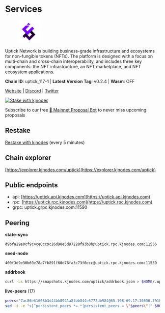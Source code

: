 # Services

<figure><img src="https://raw.githubusercontent.com/kj89/cosmos-images/main/logos/uptick.png" alt=""><figcaption></figcaption></figure>

Uptick Network is building business-grade infrastructure and  ecosystems for non-fungible tokens (NFTs). The platform is  designed with a focus on multi-chain and cross-chain interoperability,  and includes three key components: the NFT infrastructure, an NFT  marketplace, and NFT ecosystem applications.

**Chain ID**: uptick_117-1 | **Latest Version Tag**: v0.2.4 | **Wasm**: OFF

[Website](https://uptick.network) | [Discord](https://discord.gg/UzeHS7fu5H) | [Twitter](https://twitter.com/uptickproject)

[![Stake with kjnodes](https://i.ibb.co/cr44Q8j/button-stake-with-kjnodes.png)](https://restake.app/uptick/uptickvaloper1jqpaf0vgzlxvjx5meq8huweuv2nguqe20seefq)

Subscribe to our free [🤖 Mainnet Proposal Bot](https://t.me/kjnodes_proposal_bot) to never miss upcoming proposals

## Restake

[Restake with kjnodes](https://restake.app/uptick/uptickvaloper1jqpaf0vgzlxvjx5meq8huweuv2nguqe20seefq) (every 5 minutes)
## Chain explorer
[https://explorer.kjnodes.com/uptick](https://explorer.kjnodes.com/uptick)

## Public endpoints

* api: [https://uptick.api.kjnodes.com](https://uptick.api.kjnodes.com)
* rpc: [https://uptick.rpc.kjnodes.com](https://uptick.rpc.kjnodes.com)
* grpc: uptick.grpc.kjnodes.com:11590

## Peering

**state-sync**

```text
d9bfa29e0cf9c4ce0cc9c26d98e5d97228f93b0b@uptick.rpc.kjnodes.com:11556
```

**seed-node**

```text
400f3d9e30b69e78a7fb891f60d76fa3c73f0ecc@uptick.rpc.kjnodes.com:11559
```

**addrbook**
```bash
curl -Ls https://snapshots.kjnodes.com/uptick/addrbook.json > $HOME/.uptickd/config/addrbook.json
```

**live-peers** (17)
```bash
peers="7ac86e61608b3d44bb0941a8fbb844e5772db984@65.108.69.17:10656,f9106c0608ff93da93188651ab4b57731b0155be@159.69.73.104:26656,21f05f31e3eecf05e3e19c6beb8e53cf1277cce1@94.130.219.37:13656,ea83a93c2878af90d034138fc5026218fb89d0d2@69.197.19.36:21656,e8704845eaa0f3d39fcdc9c4065f3beb344384db@142.132.152.46:27656,e88413ee7153be8a9053165a60ad55492a8e300a@65.109.94.250:29656,b45ee634889abf61c7212b03dbddb853a8a3bc09@185.48.24.112:15656,f05733da50967e3955e11665b1901d36291dfaee@65.108.195.30:21656,a5408575fc327823f73c153d9f89c932ac30a335@141.94.141.144:28056,f2710fe78495a0645b690dbf9296b5d62bc2a39f@148.113.6.229:20456,d9bfa29e0cf9c4ce0cc9c26d98e5d97228f93b0b@65.109.88.38:11556,34d28eeb7be1b245fd64ba2df4cdf62b5eb60dd3@202.61.240.155:30001,35e49c8d7af3e6c46ddef3c871768f1d1a112f0f@65.109.88.162:55656,81ccbba5cba98cf89bcca74f271380b53afed4c4@154.26.130.207:27656,4ae1f6e820e5dc33dcb1d1304b8160d25bcc9b0b@89.39.106.78:16656,e71bae28852a0b603f7360ec17fe91e7f065f324@142.132.253.112:35656,90c0c03d27e5b4354bffb709d28340f2657ca1c7@138.201.121.185:26679"
sed -i -e "s|^persistent_peers *=.*|persistent_peers = \"$peers\"|" $HOME/.uptickd/config/config.toml
```

